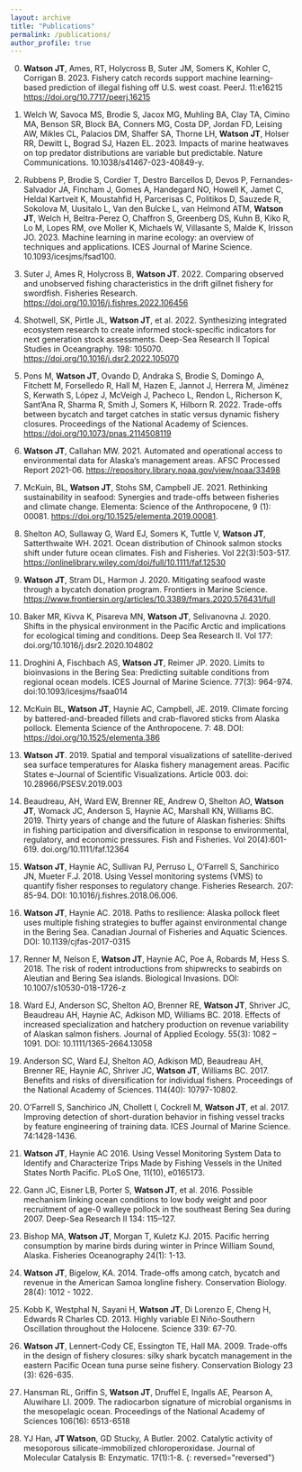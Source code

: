 ```yaml
---
layout: archive
title: "Publications"
permalink: /publications/
author_profile: true
---
```



0. **Watson JT**, Ames, RT, Holycross B, Suter JM, Somers K, Kohler C, Corrigan B. 2023. Fishery catch records support machine learning-based prediction of illegal fishing off U.S. west coast. PeerJ. 11:e16215 https://doi.org/10.7717/peerj.16215

0. Welch W, Savoca MS, Brodie S, Jacox MG, Muhling BA, Clay TA, Cimino MA, Benson SR, Block BA, Conners MG, Costa DP, Jordan FD, Leising AW, Mikles CL, Palacios DM, Shaffer SA, Thorne LH, **Watson JT**, Holser RR, Dewitt L, Bograd SJ, Hazen EL. 2023. Impacts of marine heatwaves on top predator distributions are variable but predictable. Nature Communications. 10.1038/s41467-023-40849-y.

0. Rubbens P, Brodie S, Cordier T, Destro Barcellos D, Devos P, Fernandes-Salvador JA, Fincham J, Gomes A, Handegard NO, Howell K, Jamet C, Heldal Kartveit K, Moustahfid H, Parcerisas C, Politikos D, Sauzede R, Sokolova M, Uusitalo L, Van den Bulcke L, van Helmond ATM, **Watson JT**, Welch H, Beltra-Perez O, Chaffron S, Greenberg DS, Kuhn B, Kiko R, Lo M, Lopes RM, ove Moller K, Michaels W, Villasante S, Malde K, Irisson JO. 2023. Machine learning in marine ecology: an overview of techniques and applications. ICES Journal of Marine Science. 10.1093/icesjms/fsad100.

0. Suter J, Ames R, Holycross B, **Watson JT**. 2022. Comparing observed and unobserved fishing characteristics in the drift gillnet fishery for swordfish. Fisheries Research. https://doi.org/10.1016/j.fishres.2022.106456

0. Shotwell, SK, Pirtle JL, **Watson JT**, et al. 2022. Synthesizing integrated ecosystem research to create informed stock-specific indicators for next generation stock assessments. Deep-Sea Research II Topical Studies in Oceangraphy. 198: 105070. https://doi.org/10.1016/j.dsr2.2022.105070

0. Pons M, **Watson JT**, Ovando D, Andraka S, Brodie S, Domingo A, Fitchett M, Forselledo R, Hall M, Hazen E, Jannot J, Herrera M, Jiménez S, Kerwath S, López J, McVeigh J, Pacheco L, Rendon L, Richerson K, Sant’Ana R, Sharma R, Smith J, Somers K, Hilborn R. 2022. Trade-offs between bycatch and target catches in static versus dynamic fishery closures. Proceedings of the National Academy of Sciences. https://doi.org/10.1073/pnas.2114508119
 
0. **Watson JT**, Callahan MW. 2021. Automated and operational access to environmental data for Alaska’s management areas. AFSC Processed Report 2021-06. https://repository.library.noaa.gov/view/noaa/33498

0. McKuin, BL, **Watson JT**, Stohs SM, Campbell JE. 2021. Rethinking sustainability in seafood: Synergies and trade-offs between fisheries and climate change. Elementa: Science of the Anthropocene, 9 (1): 00081. https://doi.org/10.1525/elementa.2019.00081.

0. Shelton AO, Sullaway G, Ward EJ, Somers K, Tuttle V, **Watson JT**, Satterthwaite WH. 2021. Ocean distribution of Chinook salmon stocks shift under future ocean climates. Fish and Fisheries. Vol 22(3):503-517. https://onlinelibrary.wiley.com/doi/full/10.1111/faf.12530

0. **Watson JT**, Stram DL, Harmon J. 2020. Mitigating seafood waste through a bycatch donation program. Frontiers in Marine Science. https://www.frontiersin.org/articles/10.3389/fmars.2020.576431/full

0. Baker MR, Kivva K, Pisareva MN, **Watson JT**, Selivanovna J. 2020. Shifts in the physical environment in the Pacific Arctic and implications for ecological timing and conditions. Deep Sea Research II. Vol 177: doi.org/10.1016/j.dsr2.2020.104802

0. Droghini A, Fischbach AS, **Watson JT**, Reimer JP. 2020. Limits to bioinvasions in the Bering Sea: Predicting suitable conditions from regional ocean models. ICES Journal of Marine Science. 77(3): 964-974. doi:10.1093/icesjms/fsaa014

0. McKuin BL, **Watson JT**, Haynie AC, Campbell, JE. 2019. Climate forcing by battered-and-breaded fillets and crab-flavored sticks from Alaska pollock. Elementa Science of the Anthropocene. 7: 48. DOI: https://doi.org/10.1525/elementa.386

0. **Watson JT**. 2019. Spatial and temporal visualizations of satellite-derived sea surface temperatures for Alaska fishery management areas. Pacific States e-Journal of Scientific Visualizations. Article 003. doi: 10.28966/PSESV.2019.003

0. Beaudreau, AH, Ward EW, Brenner RE, Andrew O, Shelton AO, **Watson JT**, Womack JC, Anderson S, Haynie AC, Marshall KN, Williams BC. 2019. Thirty years of change and the future of Alaskan fisheries: Shifts in fishing participation and diversification in response to environmental, regulatory, and economic pressures. Fish and Fisheries. Vol 20(4):601-619. doi.org/10.1111/faf.12364

0. **Watson JT**, Haynie AC, Sullivan PJ, Perruso L, O’Farrell S, Sanchirico JN, Mueter F.J. 2018. Using Vessel monitoring systems (VMS) to quantify fisher responses to regulatory change. Fisheries Research. 207: 85-94. DOI: 10.1016/j.fishres.2018.06.006.

0. **Watson JT**, Haynie AC. 2018. Paths to resilience: Alaska pollock fleet uses multiple fishing strategies to buffer against environmental change in the Bering Sea. Canadian Journal of Fisheries and Aquatic Sciences. DOI: 10.1139/cjfas-2017-0315

0. Renner M, Nelson E, **Watson JT**, Haynie AC, Poe A, Robards M, Hess S. 2018. The risk of rodent introductions from shipwrecks to seabirds on Aleutian and Bering Sea islands. Biological Invasions. DOI: 10.1007/s10530-018-1726-z

0. Ward EJ, Anderson SC, Shelton AO, Brenner RE, **Watson JT**, Shriver JC, Beaudreau AH, Haynie AC, Adkison MD, Williams BC. 2018. Effects of increased specialization and hatchery production on revenue variability of Alaskan salmon fishers. Journal of Applied Ecology. 55(3): 1082 – 1091. DOI: 10.1111/1365-2664.13058

0. Anderson SC, Ward EJ, Shelton AO, Adkison MD, Beaudreau AH, Brenner RE, Haynie AC, Shriver JC, **Watson JT**, Williams BC. 2017. Benefits and risks of diversification for individual fishers. Proceedings of the National Academy of Sciences. 114(40): 10797-10802.

0. O’Farrell S, Sanchirico JN, Chollett I, Cockrell M, **Watson JT**, et al. 2017. Improving detection of short-duration behavior in fishing vessel tracks by feature engineering of training data. ICES Journal of Marine Science. 74:1428-1436.

0. **Watson JT**, Haynie AC 2016. Using Vessel Monitoring System Data to Identify and Characterize Trips Made by Fishing Vessels in the United States North Pacific. PLoS One, 11(10), e0165173.

0. Gann JC, Eisner LB, Porter S, **Watson JT**, et al. 2016. Possible mechanism linking ocean conditions to low body weight and poor recruitment of age-0 walleye pollock in the southeast Bering Sea during 2007. Deep-Sea Research II 134: 115–127.

0. Bishop MA, **Watson JT**, Morgan T, Kuletz KJ. 2015. Pacific herring consumption by marine birds during winter in Prince William Sound, Alaska. Fisheries Oceanography 24(1): 1-13.

0. **Watson JT**, Bigelow, KA. 2014. Trade-offs among catch, bycatch and revenue in the American Samoa longline fishery. Conservation Biology. 28(4): 1012 - 1022.

0. Kobb K, Westphal N, Sayani H, **Watson JT**, Di Lorenzo E, Cheng H, Edwards R Charles CD. 2013. Highly variable El Niño-Southern Oscillation throughout the Holocene. Science 339: 67-70.

0. **Watson JT**, Lennert-Cody CE, Essington TE, Hall MA. 2009. Trade-offs in the design of fishery closures: silky shark bycatch management in the eastern Pacific Ocean tuna purse seine fishery. Conservation Biology 23 (3): 626-635.

0. Hansman RL, Griffin S, **Watson JT**, Druffel E, Ingalls AE, Pearson A, Aluwihare LI. 2009. The radiocarbon signature of microbial organisms in the mesopelagic ocean. Proceedings of the National Academy of Sciences 106(16): 6513-6518

0. YJ Han, **JT Watson**, GD Stucky, A Butler. 2002. Catalytic activity of mesoporous silicate-immobilized chloroperoxidase. Journal of Molecular Catalysis B: Enzymatic. 17(1):1-8.
{: reversed="reversed"}
